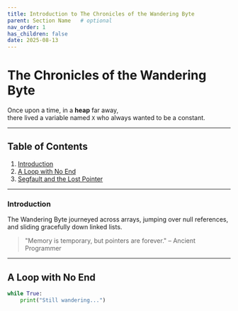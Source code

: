 ```yaml
---
title: Introduction to The Chronicles of the Wandering Byte
parent: Section Name   # optional
nav_order: 1
has_children: false
date: 2025-08-13
---
```


# The Chronicles of the Wandering Byte

Once upon a time, in a **heap** far away,  
there lived a variable named `X` who always wanted to be a constant.

---

## Table of Contents
1. [Introduction](#introduction)
2. [A Loop with No End](#a-loop-with-no-end)
3. [Segfault and the Lost Pointer](#segfault-and-the-lost-pointer)

---

### Introduction
The Wandering Byte journeyed across arrays, jumping over null references,  
and sliding gracefully down linked lists.

> "Memory is temporary, but pointers are forever." – Ancient Programmer

---

## A Loop with No End
```python
while True:
    print("Still wandering...")
